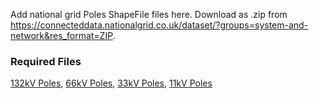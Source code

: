 Add national grid Poles ShapeFile files here. Download as .zip from https://connecteddata.nationalgrid.co.uk/dataset/?groups=system-and-network&res_format=ZIP. 

### Required Files 
[132kV Poles](https://connecteddata.nationalgrid.co.uk/dataset/132kv_poles_full_nged_area_4_dnos_in_esri_shapefile_shp_format), [66kV Poles](https://connecteddata.nationalgrid.co.uk/dataset/66kv_poles_full_nged_area_4_dnos_in_esri_shapefile_shp_format), [33kV Poles](https://connecteddata.nationalgrid.co.uk/dataset/33kv_poles_full_nged_area_4_dnos_in_esri_shapefile_shp_format), [11kV Poles](https://connecteddata.nationalgrid.co.uk/dataset/11kv_poles_full_nged_area_4_dnos_in_esri_shapefile_shp_format)